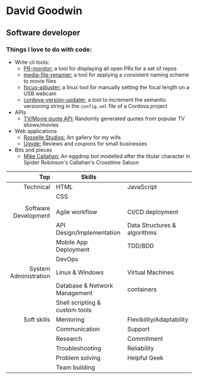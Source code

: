 # David Goodwin
## Software developer

### Things I love to do with code:
- Write cli tools:
  - [PR-monitor:](https://github.com/goodwid/pr-monitor) a tool for displaying all open PRs for a set of repos
  - [media-file-renamer:](https://github.com/goodwid/media-file-renamer) a tool for applying a consistent naming scheme to movie files
  - [focus-adjuster:](https://github.com/goodwid/focus-adjuster) a linux tool for manually setting the focal length on a USB webcam
  - [cordova-version-updater:](https://github.com/goodwid/cordova-version-updater) a tool to increment the semantic versioning string in the `config.xml` file of a Cordova project
- APIs
  - [TV/Movie quote API:](https://github.com/goodwid/quotedb) Randomly generated quotes from popular TV shows/movies
- Web applications
  - [Rosselle Studios:](https://rossellestudios.com/) Art gallery for my wife.
  - [Ugyde:](https://ugyde.io) Reviews and coupons for small businesses
- Bits and pieces
  - [Mike Callahan:](https://github.com/goodwid/MikeCallahan) An eggdrop bot modelled after the titular character in Spider Robinson's Callahan's Crosstime Saloon

|                   Top 	| Skills                         	|                              	|
|----------------------:	|--------------------------------	|------------------------------	|
| Technical             	| HTML                           	|    JavaScript                          	|
|                       	| CSS                            	|                              	|
|                       	|                      	|                              	|
| Software Development  	| Agile workflow                 	| CI/CD deployment             	|
|                       	| API Design/Implementation      	| Data Structures & algorithms 	|
|                       	| Mobile App Deployment          	| TDD/BDD                      	|
|                       	| DevOps                         	|                              	|
| System Administration 	| Linux & Windows                	| Virtual Machines             	|
|                       	| Database & Network Management  	| containers                   	|
|                       	| Shell scripting & custom tools 	|                              	|
| Soft skills           	| Mentoring                      	| Flexibility/Adaptability     	|
|                       	| Communication                  	| Support                      	|
|                       	| Research                       	| Commitment                   	|
|                       	| Troubleshooting                	| Reliability                  	|
|                       	| Problem solving                	| Helpful Geek                 	|
|                       	| Team building                  	|                              	|
